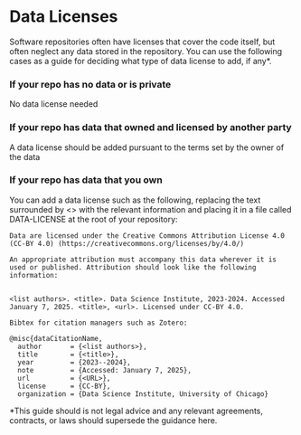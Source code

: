 # Data Licenses

Software repositories often have licenses that cover the code itself, but often neglect any data stored in the repository. You can use the following cases as a guide for deciding what type of data license to add, if any*.

### If your repo has no data or is private
No data license needed

### If your repo has data that owned and licensed by another party
A data license should be added pursuant to the terms set by the owner of the data

### If your repo has data that you own
You can add a data license such as the following, replacing the text surrounded by <> with the relevant information and placing it in a file called DATA-LICENSE at the root of your repository:

```
Data are licensed under the Creative Commons Attribution License 4.0 (CC-BY 4.0) (https://creativecommons.org/licenses/by/4.0/)

An appropriate attribution must accompany this data wherever it is used or published. Attribution should look like the following information:


<list authors>. <title>. Data Science Institute, 2023-2024. Accessed January 7, 2025. <title>, <url>. Licensed under CC-BY 4.0.

Bibtex for citation managers such as Zotero:

@misc{dataCitationName,
  author       = {<list authors>},
  title        = {<title>},
  year         = {2023--2024},
  note         = {Accessed: January 7, 2025},
  url          = {<URL>},
  license      = {CC-BY},
  organization = {Data Science Institute, University of Chicago}
```



*This guide should is not legal advice and any relevant agreements, contracts, or laws should supersede the guidance here. 
